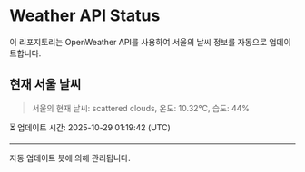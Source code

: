 
# Weather API Status

이 리포지토리는 OpenWeather API를 사용하여 서울의 날씨 정보를 자동으로 업데이트합니다.

## 현재 서울 날씨
> 서울의 현재 날씨: scattered clouds, 온도: 10.32°C, 습도: 44%

⏳ 업데이트 시간: 2025-10-29 01:19:42 (UTC)

---
자동 업데이트 봇에 의해 관리됩니다.
